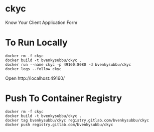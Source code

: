 # ckyc
Know Your Client Application Form

# To Run Locally
```
docker rm -f ckyc
docker build -t bvenkysubbu/ckyc .
docker run --name ckyc -p 49160:8080 -d bvenkysubbu/ckyc
docker logs --follow ckyc
```
Open http://localhost:49160/

# Push To Container Registry
```
docker rm -f ckyc
docker build -t bvenkysubbu/ckyc .
docker tag bvenkysubbu/ckyc registry.gitlab.com/bvenkysubbu/ckyc
docker push registry.gitlab.com/bvenkysubbu/ckyc
```
